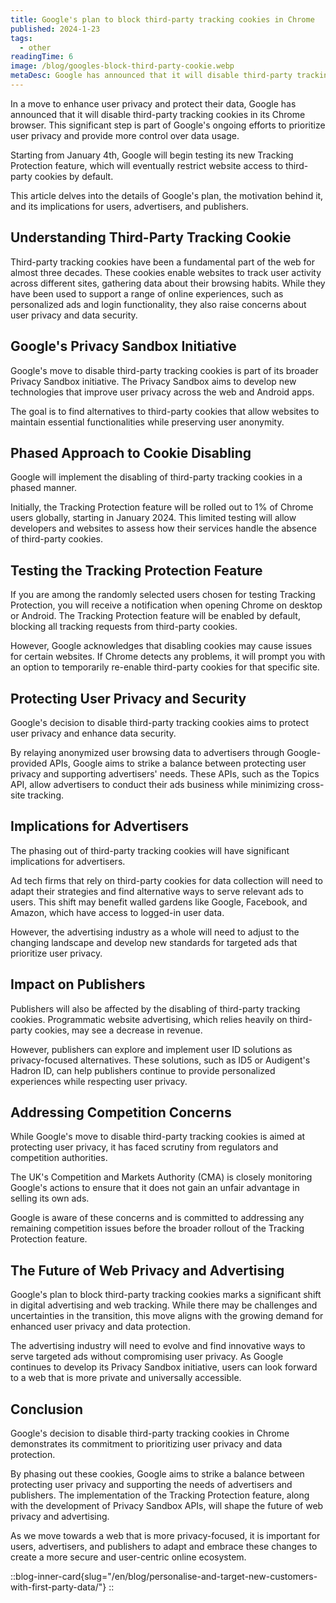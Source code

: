 ```yaml
---
title: Google's plan to block third-party tracking cookies in Chrome
published: 2024-1-23
tags: 
  - other
readingTime: 6
image: /blog/googles-block-third-party-cookie.webp
metaDesc: Google has announced that it will disable third-party tracking cookies in its Chrome browser
---
```


In a move to enhance user privacy and protect their data, Google has announced that it will disable third-party tracking cookies in its Chrome browser. This significant step is part of Google's ongoing efforts to prioritize user privacy and provide more control over data usage. 

Starting from January 4th, Google will begin testing its new Tracking Protection feature, which will eventually restrict website access to third-party cookies by default. 

This article delves into the details of Google's plan, the motivation behind it, and its implications for users, advertisers, and publishers.

## Understanding Third-Party Tracking Cookie
Third-party tracking cookies have been a fundamental part of the web for almost three decades. These cookies enable websites to track user activity across different sites, gathering data about their browsing habits. While they have been used to support a range of online experiences, such as personalized ads and login functionality, they also raise concerns about user privacy and data security.

## Google's Privacy Sandbox Initiative
Google's move to disable third-party tracking cookies is part of its broader Privacy Sandbox initiative. The Privacy Sandbox aims to develop new technologies that improve user privacy across the web and Android apps. 

The goal is to find alternatives to third-party cookies that allow websites to maintain essential functionalities while preserving user anonymity.

## Phased Approach to Cookie Disabling
Google will implement the disabling of third-party tracking cookies in a phased manner. 

Initially, the Tracking Protection feature will be rolled out to 1% of Chrome users globally, starting in January 2024. This limited testing will allow developers and websites to assess how their services handle the absence of third-party cookies.

## Testing the Tracking Protection Feature
If you are among the randomly selected users chosen for testing Tracking Protection, you will receive a notification when opening Chrome on desktop or Android. The Tracking Protection feature will be enabled by default, blocking all tracking requests from third-party cookies. 

However, Google acknowledges that disabling cookies may cause issues for certain websites. If Chrome detects any problems, it will prompt you with an option to temporarily re-enable third-party cookies for that specific site.

## Protecting User Privacy and Security
Google's decision to disable third-party tracking cookies aims to protect user privacy and enhance data security. 

By relaying anonymized user browsing data to advertisers through Google-provided APIs, Google aims to strike a balance between protecting user privacy and supporting advertisers' needs. These APIs, such as the Topics API, allow advertisers to conduct their ads business while minimizing cross-site tracking.

## Implications for Advertisers
The phasing out of third-party tracking cookies will have significant implications for advertisers.

 Ad tech firms that rely on third-party cookies for data collection will need to adapt their strategies and find alternative ways to serve relevant ads to users. This shift may benefit walled gardens like Google, Facebook, and Amazon, which have access to logged-in user data. 

However, the advertising industry as a whole will need to adjust to the changing landscape and develop new standards for targeted ads that prioritize user privacy.

## Impact on Publishers
Publishers will also be affected by the disabling of third-party tracking cookies. Programmatic website advertising, which relies heavily on third-party cookies, may see a decrease in revenue. 

However, publishers can explore and implement user ID solutions as privacy-focused alternatives. These solutions, such as ID5 or Audigent's Hadron ID, can help publishers continue to provide personalized experiences while respecting user privacy.

## Addressing Competition Concerns
While Google's move to disable third-party tracking cookies is aimed at protecting user privacy, it has faced scrutiny from regulators and competition authorities. 

The UK's Competition and Markets Authority (CMA) is closely monitoring Google's actions to ensure that it does not gain an unfair advantage in selling its own ads. 

Google is aware of these concerns and is committed to addressing any remaining competition issues before the broader rollout of the Tracking Protection feature.

## The Future of Web Privacy and Advertising
Google's plan to block third-party tracking cookies marks a significant shift in digital advertising and web tracking. While there may be challenges and uncertainties in the transition, this move aligns with the growing demand for enhanced user privacy and data protection. 

The advertising industry will need to evolve and find innovative ways to serve targeted ads without compromising user privacy. As Google continues to develop its Privacy Sandbox initiative, users can look forward to a web that is more private and universally accessible.

## Conclusion
Google's decision to disable third-party tracking cookies in Chrome demonstrates its commitment to prioritizing user privacy and data protection. 

By phasing out these cookies, Google aims to strike a balance between protecting user privacy and supporting the needs of advertisers and publishers. The implementation of the Tracking Protection feature, along with the development of Privacy Sandbox APIs, will shape the future of web privacy and advertising. 

As we move towards a web that is more privacy-focused, it is important for users, advertisers, and publishers to adapt and embrace these changes to create a more secure and user-centric online ecosystem.

::blog-inner-card{slug="/en/blog/personalise-and-target-new-customers-with-first-party-data/"}
::

